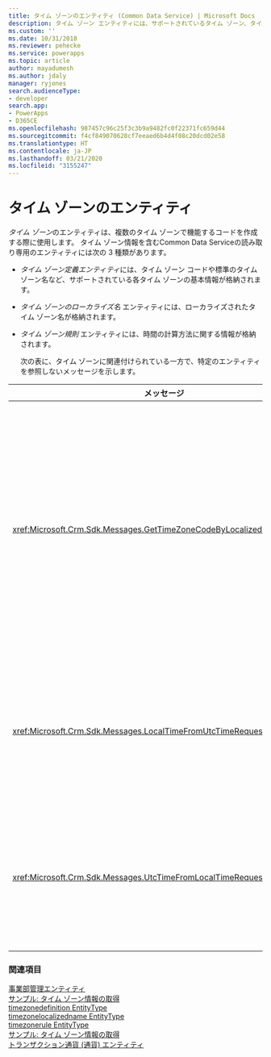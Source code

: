 ```yaml
---
title: タイム ゾーンのエンティティ (Common Data Service) | Microsoft Docs
description: タイム ゾーン エンティティには、サポートされているタイム ゾーン、タイム ゾーン コード、ローカライズされたタイム ゾーンなどタイム ゾーンの情報が含まれ、時間の計算方法に関する情報が格納されています。
ms.custom: ''
ms.date: 10/31/2018
ms.reviewer: pehecke
ms.service: powerapps
ms.topic: article
author: mayadumesh
ms.author: jdaly
manager: ryjones
search.audienceType:
- developer
search.app:
- PowerApps
- D365CE
ms.openlocfilehash: 987457c96c25f3c3b9a9482fc0f22371fc659d44
ms.sourcegitcommit: f4cf849070628cf7eeaed6b4d4f08c20dcd02e58
ms.translationtype: HT
ms.contentlocale: ja-JP
ms.lasthandoff: 03/21/2020
ms.locfileid: "3155247"
---
```

# <a name="time-zone-entities"></a>タイム ゾーンのエンティティ

*タイム ゾーン*のエンティティは、複数のタイム ゾーンで機能するコードを作成する際に使用します。 タイム ゾーン情報を含むCommon Data Serviceの読み取り専用のエンティティには次の 3 種類があります。  
  
- *タイム ゾーン定義エンティティ*には、タイム ゾーン コードや標準のタイム ゾーン名など、サポートされている各タイム ゾーンの基本情報が格納されます。  
  
- *タイム ゾーンのローカライズ名* エンティティには、ローカライズされたタイム ゾーン名が格納されます。  
  
- *タイム ゾーン規則* エンティティには、時間の計算方法に関する情報が格納されます。  
  
  次の表に、タイム ゾーンに関連付けられている一方で、特定のエンティティを参照しないメッセージを示します。  
  
|メッセージ|説明|  
|-------------|-----------------|  
|<xref:Microsoft.Crm.Sdk.Messages.GetTimeZoneCodeByLocalizedNameRequest>|指定されたロケールのタイム ゾーン定義をすべて取得し、表示名属性のみを返します。|  
|<xref:Microsoft.Crm.Sdk.Messages.LocalTimeFromUtcTimeRequest>|指定された UTC 時間のローカル時間を取得します。|  
|<xref:Microsoft.Crm.Sdk.Messages.UtcTimeFromLocalTimeRequest>|指定したローカル時間の UTC 時間を取得します。|  
  
### <a name="see-also"></a>関連項目  
 [事業部管理エンティティ](/dynamics365/customer-engagement/developer/business-management-entities)   
 [サンプル: タイム ゾーン情報の取得](org-service/samples/retrieve-time-zone-information.md)   
 [timezonedefinition EntityType](reference/entities/timezonedefinition.md)   
 [timezonelocalizedname EntityType](reference/entities/timezonelocalizedname.md)   
 [timezonerule EntityType](reference/entities/timezonerule.md)   
 [サンプル: タイム ゾーン情報の取得](org-service/samples/retrieve-time-zone-information.md)   
 [トランザクション通貨 (通貨) エンティティ](transaction-currency-currency-entity.md)

